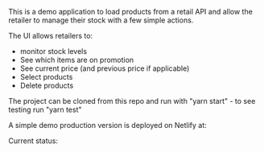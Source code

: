 This is a demo application to load products from a retail API and allow the retailer to manage their stock with a few simple actions. 

The UI allows retailers to:
- monitor stock levels 
- See which items are on promotion
- See current price (and previous price if applicable)
- Select products
- Delete products


The project can be cloned from this repo and run with "yarn start" - to see testing run "yarn test"

A simple demo production version is deployed on Netlify at:


Current status: 